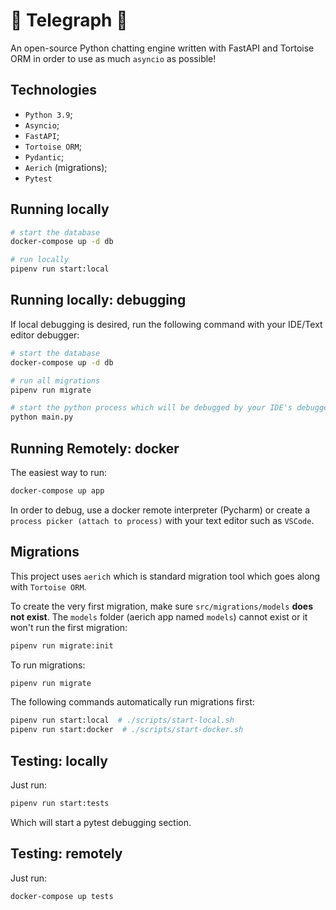 # 🔖 Telegraph 🐍

An open-source Python chatting engine written with FastAPI and Tortoise ORM in order to use as much `asyncio` as possible!

## Technologies

- `Python 3.9`;
- `Asyncio`;
- `FastAPI`;
- `Tortoise ORM`;
- `Pydantic`;
- `Aerich` (migrations);
- `Pytest`

## Running locally

```bash
# start the database
docker-compose up -d db

# run locally
pipenv run start:local
```

## Running locally: debugging

If local debugging is desired, run the following command with your IDE/Text editor debugger:

```bash
# start the database
docker-compose up -d db

# run all migrations
pipenv run migrate

# start the python process which will be debugged by your IDE's debugger API
python main.py
```

## Running Remotely: docker

The easiest way to run:

```bash
docker-compose up app
```

In order to debug, use a docker remote interpreter (Pycharm) or create a `process picker (attach to process)` with your text editor such as `VSCode`.

## Migrations

This project uses `aerich` which is standard migration tool which goes along with `Tortoise ORM`.

To create the very first migration, make sure `src/migrations/models` **does not exist**. The `models` folder (aerich app named `models`) cannot exist or it won't run the first migration:

```bash
pipenv run migrate:init
```

To run migrations:

```bash
pipenv run migrate
```

The following commands automatically run migrations first:

```bash
pipenv run start:local  # ./scripts/start-local.sh
pipenv run start:docker  # ./scripts/start-docker.sh
```

## Testing: locally

Just run:

```bash
pipenv run start:tests
```

Which will start a pytest debugging section.

## Testing: remotely

Just run:

```bash
docker-compose up tests
```
